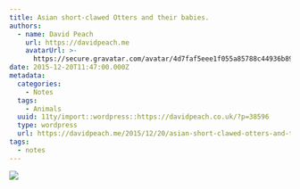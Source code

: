 ```yaml
---
title: Asian short-clawed Otters and their babies.
authors:
  - name: David Peach
    url: https://davidpeach.me
    avatarUrl: >-
      https://secure.gravatar.com/avatar/4d7faf5eee1f055a85788c44936b8995eaab6dfb004e7854ec747ccb272e91ee?s=96&d=mm&r=g
date: 2015-12-20T11:47:00.000Z
metadata:
  categories:
    - Notes
  tags:
    - Animals
  uuid: 11ty/import::wordpress::https://davidpeach.co.uk/?p=38596
  type: wordpress
  url: https://davidpeach.me/2015/12/20/asian-short-clawed-otters-and-their-babies/
tags:
  - notes
---
```

[![](/assets/Asian-short-clawed-Otters-and--Kd38SkAW2fbD.jpg)](/assets/Asian-short-clawed-Otters-and--Kd38SkAW2fbD.jpg)